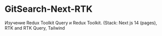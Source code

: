 # GitSearch-Next-RTK
Изучение Redux Toolkit Query и Redux Toolkit. (Stack: Next js 14 (pages), RTK and RTK Query, Tailwind

